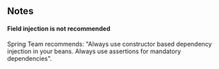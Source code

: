 ## Notes

#### Field injection is not recommended

Spring Team recommends: "Always use constructor based dependency injection in your beans. Always use assertions for mandatory dependencies".
